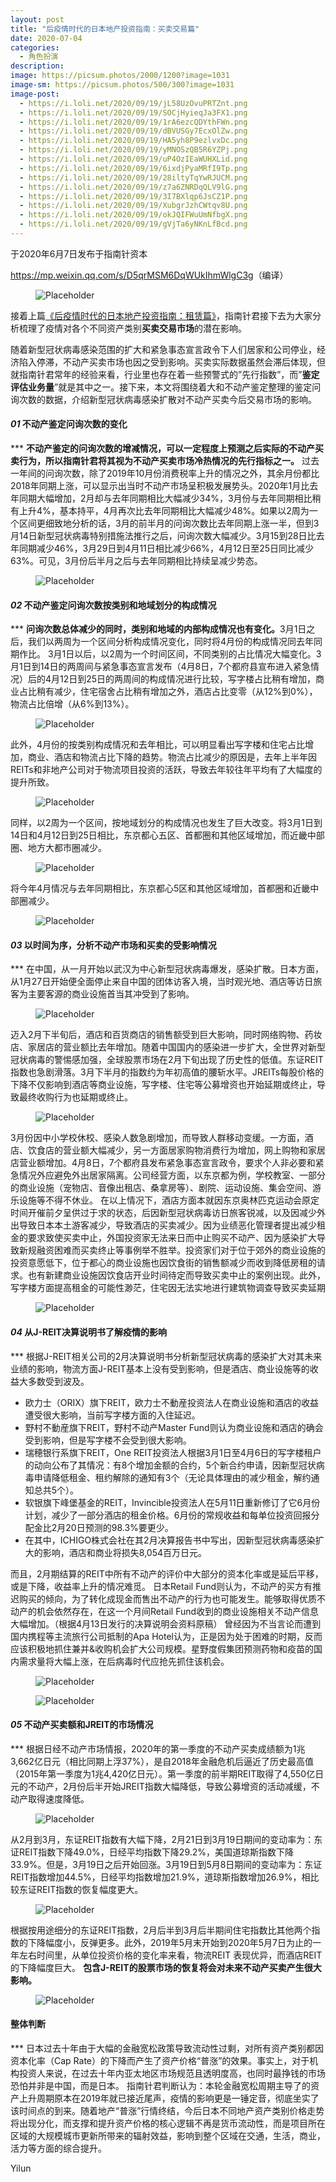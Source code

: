 ```yaml
---
layout: post
title: "后疫情时代的日本地产投资指南：买卖交易篇"
date: 2020-07-04
categories:
  - 角色扮演
description:
image: https://picsum.photos/2000/1200?image=1031
image-sm: https://picsum.photos/500/300?image=1031
image-post:
  - https://i.loli.net/2020/09/19/jL58UzOvuPRTZnt.png
  - https://i.loli.net/2020/09/19/SOCjHyieqJa3FX1.png
  - https://i.loli.net/2020/09/19/1rA6ezcQDYthFWn.png
  - https://i.loli.net/2020/09/19/dBVUSGy7EcxOlZw.png
  - https://i.loli.net/2020/09/19/HA5yh8P9ezlvxDc.png
  - https://i.loli.net/2020/09/19/yMNOSzQB5R6YZPj.png
  - https://i.loli.net/2020/09/19/uP4OzIEaWUHXLid.png
  - https://i.loli.net/2020/09/19/6ixdjPyaMRfI9Tp.png
  - https://i.loli.net/2020/09/19/28iltyTqYwRJUCM.png
  - https://i.loli.net/2020/09/19/z7a6ZNRDqQLV9lG.png
  - https://i.loli.net/2020/09/19/3I7BXlqp6JsCZ1P.png
  - https://i.loli.net/2020/09/19/XubgrJzhCWtqv8U.png
  - https://i.loli.net/2020/09/19/okJQIFWuUmNfbgX.png
  - https://i.loli.net/2020/09/19/gVjTa6yNKnLfBcd.png
---
```

于2020年6月7日发布于指南针资本

<a href="https://mp.weixin.qq.com/s/D5qrMSM6DqWUkIhmWlgC3g">https://mp.weixin.qq.com/s/D5qrMSM6DqWUkIhmWlgC3g</a>（编译）

<figure>
  <img src="{{ page.image-post[0] }}" alt="Placeholder"/>
  <!--<figcaption>Gentrify cray pug authentic, cliche listicle actually subway tile woke semiotics af.</figcaption>-->
</figure>

接着上篇<a href="{{site.url}}/2020/07/04/Japanese-Real-Estate-Investment-Guide-Lease/">《后疫情时代的日本地产投资指南：租赁篇》</a>，指南针君接下去为大家分析梳理了疫情对各个不同资产类别<b>买卖交易市场</b>的潜在影响。
<!--break-->
随着新型冠状病毒感染范围的扩大和紧急事态宣言政令下人们居家和公司停业，经济陷入停滞，不动产买卖市场也因之受到影响。买卖实际数据虽然会滞后体现，但就指南针君常年的经验来看，行业里也存在着一些预警式的”先行指数”，而”<b>鉴定评估业务量</b>”就是其中之一。接下来，本文将围绕着大和不动产鉴定整理的鉴定问询次数的数据，介绍新型冠状病毒感染扩散对不动产买卖今后交易市场的影响。



<h4><i>01 </i>不动产鉴定问询次数的变化</h4>
***
<b>不动产鉴定的问询次数的增减情况，可以一定程度上预测之后实际的不动产买卖行为，所以指南针君将其视为不动产买卖市场冷热情况的先行指标之一。</b>
过去一年间的问询次数，除了2019年10月份消费税率上升的情况之外，其余月份都比2018年同期上涨，可以显示出当时不动产市场呈积极发展势头。2020年1月比去年同期大幅增加，2月却与去年同期相比大幅减少34%，3月份与去年同期相比稍有上升4%，基本持平，4月再次比去年同期相比大幅减少48%。如果以2周为一个区间更细致地分析的话，3月的前半月的问询次数比去年同期上涨一半，但到3月14日新型冠状病毒特别措施法推行之后，问询次数大幅减少。3月15到28日比去年同期减少46%，3月29日到4月11日相比减少66%，4月12日至25日同比减少63%。可见，3月份后半月之后与去年同期相比持续呈减少势态。


<figure>
  <img src="{{ page.image-post[1] }}" alt="Placeholder"/>
  <!--<figcaption>Gentrify cray pug authentic, cliche listicle actually subway tile woke semiotics af.</figcaption>-->
</figure>

<h4><i>02 </i>不动产鉴定问询次数按类别和地域划分的构成情况</h4>
***
<b>问询次数总体减少的同时，类别和地域的内部构成情况也有变化。</b>3月1日之后，我们以两周为一个区间分析构成情况变化，同时将4月份的构成情况同去年同期作比。
3月1日以后，以2周为一个时间区间，不同类别的占比情况大幅变化。3月1日到14日的两周间与紧急事态宣言发布（4月8日，7个都府县宣布进入紧急情况）后的4月12日到25日的两周间的构成情况进行比较，写字楼占比稍有增加，商业占比稍有减少，住宅宿舍占比稍有增加之外，酒店占比变零（从12%到0%），物流占比倍增（从6%到13%）。

<figure>
  <img src="{{ page.image-post[2] }}" alt="Placeholder"/>
  <!--<figcaption>Gentrify cray pug authentic, cliche listicle actually subway tile woke semiotics af.</figcaption>-->
</figure>

此外，4月份的按类别构成情况和去年相比，可以明显看出写字楼和住宅占比增加，商业、酒店和物流占比下降的趋势。物流占比减少的原因是，去年上半年因REITs和非地产公司对于物流项目投资的活跃，导致去年较往年平均有了大幅度的提升所致。
<figure>
  <img src="{{ page.image-post[3] }}" alt="Placeholder"/>
  <!--<figcaption>Gentrify cray pug authentic, cliche listicle actually subway tile woke semiotics af.</figcaption>-->
</figure>
同样，以2周为一个区间，按地域划分的构成情况也发生了巨大改变。将3月1日到14日和4月12日到25日相比，东京都心五区、首都圈和其他区域增加，而近畿中部圈、地方大都市圈减少。
<figure>
  <img src="{{ page.image-post[4] }}" alt="Placeholder"/>
  <!--<figcaption>Gentrify cray pug authentic, cliche listicle actually subway tile woke semiotics af.</figcaption>-->
</figure>
将今年4月情况与去年同期相比，东京都心5区和其他区域增加，首都圈和近畿中部圈减少。
<figure>
  <img src="{{ page.image-post[5] }}" alt="Placeholder"/>
  <!--<figcaption>Gentrify cray pug authentic, cliche listicle actually subway tile woke semiotics af.</figcaption>-->
</figure>

<h4><i>03 </i>以时间为序，分析不动产市场和买卖的受影响情况</h4>
***
在中国，从一月开始以武汉为中心新型冠状病毒爆发，感染扩散。日本方面，从1月27日开始便全面停止来自中国的团体访客入境，当时观光地、酒店等访日旅客为主要客源的商业设施首当其冲受到了影响。
<figure>
  <img src="{{ page.image-post[6] }}" alt="Placeholder"/>
  <!--<figcaption>Gentrify cray pug authentic, cliche listicle actually subway tile woke semiotics af.</figcaption>-->
</figure>
迈入2月下半旬后，酒店和百货商店的销售额受到巨大影响，同时网络购物、药妆店、家居店的营业额比去年增加。随着中国国内的感染进一步扩大，全世界对新型冠状病毒的警惕感加强，全球股票市场在2月下旬出现了历史性的低值。东证REIT指数也急剧滑落。3月下半月的指数约为年初高值的腰斩水平。JREITs每股价格的下降不仅影响到酒店等商业设施，写字楼、住宅等公募增资也开始延期或终止，导致最终收购行为也延期或终止。
<figure>
  <img src="{{ page.image-post[7] }}" alt="Placeholder"/>
  <!--<figcaption>Gentrify cray pug authentic, cliche listicle actually subway tile woke semiotics af.</figcaption>-->
</figure>
3月份因中小学校休校、感染人数急剧增加，而导致人群移动变缓。一方面，酒店、饮食店的营业额大幅减少，另一方面居家购物消费行为增加，网上购物和家居店营业额增加。4月8日，7个都府县发布紧急事态宣言政令，要求个人非必要和紧急情况外应避免外出居家隔离。公司经营方面，以东京都为例，学校教室、一部分的商业设施（宠物店、音像出租店、桑拿房等）、剧院、运动设施、集会空间、游乐设施等不得不休业。
在以上情况下，酒店方面本就因东京奥林匹克运动会原定时间开催前夕呈供过于求的状态，后因新型冠状病毒访日旅客锐减，以及因减少外出导致日本本土游客减少，导致酒店的买卖减少。因为业绩恶化管理者提出减少租金的要求致使买卖中止，外国投资家无法来日而中止购买不动产、因为感染扩大导致新规融资困难而买卖终止等事例举不胜举。投资家们对于位于郊外的商业设施的投资意愿低下，位于都心的商业设施也因饮食街的销售额减少而收到降低房租的请求。也有新建商业设施因饮食店开业时间待定而导致买卖中止的案例出现。此外，写字楼方面提高租金的可能性渺茫，住宅因无法实地进行建筑物调查导致买卖延期
<figure>
  <img src="{{ page.image-post[8] }}" alt="Placeholder"/>
  <!--<figcaption>Gentrify cray pug authentic, cliche listicle actually subway tile woke semiotics af.</figcaption>-->
</figure>

<h4><i>04 </i>从J-REIT决算说明书了解疫情的影响</h4>
***
根据J-REIT相关公司的2月决算说明书分析新型冠状病毒的感染扩大对其未来业绩的影响，物流方面J-REIT基本上没有受到影响，但是酒店、商业设施等的收益大多数受到波及。
<ul>
  <li>欧力士（ORIX）旗下REIT，欧力士不動産投资法人在商业设施和酒店的收益遭受很大影响，当前写字楼方面的入住延迟。</li>
  <li>野村不動産旗下REIT，野村不动产Master Fund则认为商业设施和酒店的确会受到影响，但是写字楼不会受到很大影响。</li>
  <li>瑞穂银行系旗下REIT，One REIT投资法人根据3月1日至4月6日的写字楼租户的动向公布了其情况：有8个增加金额的合约，5个新合约申请，因新型冠状病毒申请降低租金、租约解除的通知有3个（无论具体理由的减少租金，解约通知总共5个）。</li>
  <li>软银旗下峰堡基金的REIT，Invincible投资法人在5月11日重新修订了它6月份计划，减少了一部分酒店的租金价格。6月份的常规收益和每单位投资回报分配金比2月20日预测的98.3%要更少。</li>
  <li>在其中，ICHIGO株式会社在其2月决算报告书中写出，因新型冠状病毒感染扩大的影响，酒店和商业将损失8,054百万日元。</li>
</ul>
而且，2月期结算的REIT中所有不动产的评价中大部分的资本化率或是延后平移，或是下降，收益率上升的情况难觅。
日本Retail Fund则认为，不动产的买方有推迟购买的倾向，为了转化成现金而售出不动产的行为也可能发生。能够取得优质不动产的机会依然存在，在这一个月间Retail Fund收到的商业设施相关不动产信息大幅增加。（根据4月13日发行的决算说明会资料原稿）
曾经因为不当言论而遭到国内携程等主流旅行公司抵制的Apa Hotel认为，正是因为处于困难的时期，反而应该积极地抓住兼并&收购机会扩大公司规模。星野度假集团预测药物和疫苗的国内需求量将大幅上涨，在后病毒时代应抢先抓住该机会。
<figure>
  <img src="{{ page.image-post[9] }}" alt="Placeholder"/>
</figure>
<figure>
  <img src="{{ page.image-post[10] }}" alt="Placeholder"/>
  <!--<figcaption>Gentrify cray pug authentic, cliche listicle actually subway tile woke semiotics af.</figcaption>-->
</figure>

<h4><i>05 </i>不动产买卖额和JREIT的市场情况</h4>
***
根据日经不动产市场情报，2020年的第一季度的不动产买卖成绩额为1兆3,662亿日元（相比同期上浮37%），是自2018年金融危机后逼近了历史最高值（2015年第一季度为1兆4,420亿日元）。第一季度的前半期REIT取得了4,550亿日元的不动产，2月份后半开始JREIT指数大幅降低，导致公募增资的活动减缓，不动产取得速度降低。
<figure>
  <img src="{{ page.image-post[11] }}" alt="Placeholder"/>
  <!--<figcaption>Gentrify cray pug authentic, cliche listicle actually subway tile woke semiotics af.</figcaption>-->
</figure>
从2月到3月，东证REIT指数有大幅下降，2月21日到3月19日期间的变动率为：东证REIT指数下降49.0%，日经平均指数下降29.2%，美国道琼斯指数下降33.9%。但是，3月19日之后开始回涨。3月19日到5月8日期间的变动率为：东证REIT指数增加44.5%，日经平均指数增加21.9%，道琼斯指数增加26.9%，相比较东证REIT指数的恢复幅度更大。
<figure>
  <img src="{{ page.image-post[12] }}" alt="Placeholder"/>
  <!--<figcaption>Gentrify cray pug authentic, cliche listicle actually subway tile woke semiotics af.</figcaption>-->
</figure>
根据按用途细分的东证REIT指数，2月后半到3月后半期间住宅指数比其他两个指数的下降幅度小，反弹更多。此外，2019年5月末开始到2020年5月7日为止的一年左右时间里，从单位投资价格的变化率来看，物流REIT 表现优异，而酒店REIT的下降幅度巨大。
<b>包含J-REIT的股票市场的恢复将会对未来不动产买卖产生很大影响。</b>
<figure>
  <img src="{{ page.image-post[13] }}" alt="Placeholder"/>
  <!--<figcaption>Gentrify cray pug authentic, cliche listicle actually subway tile woke semiotics af.</figcaption>-->
</figure>
 
<h4>整体判断</h4>
***
日本过去十年由于大幅的金融宽松政策导致流动性过剩，对所有资产类别都因资本化率（Cap Rate）的下降而产生了资产价格“普涨”的效果。事实上，对于机构投资人来说，在过去十年内亚太地区市场规范且透明度高，也同时最挣钱的市场恐怕并非是中国，而是日本。
指南针君判断认为：本轮金融宽松周期主导了的资产上升周期原本在2019年就已接近尾声，疫情的影响更是一锤定音，彻底坐实了该时间点的到来。随着地产“普涨”行情终结，今后日本不同地产资产类别价格走势将出现分化，而支撑和提升资产价格的核心逻辑不再是货币流动性，而是项目所在区域的大规模城市更新所带来的辐射效益，影响到整个区域在交通，生活，商业，活力等方面的综合提升。  

Yilun